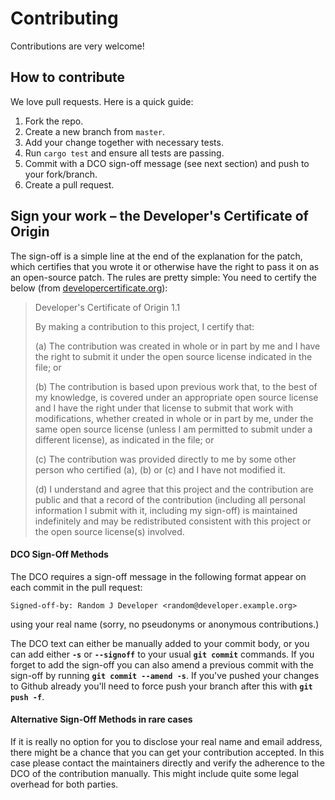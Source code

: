 <!-- TODO decide on contribution guidelines

Possible questions could be answered:

Sind Contributions erwünscht?
Wie funktionieren Contributions?
Wie erstellt man Issues?
Wie trägt man zum Wiki bei?
Was ist beim Code Styling zu beachten?
Wo und Wie gehören Copyright Statmentents in den Code?

Examples:
https://github.com/rails/rails/blob/master/CONTRIBUTING.md
https://github.com/opengovernment/opengovernment/blob/master/CONTRIBUTING.md

The following contribution guidelines were adapted from the TNG config-builder
-->

# Contributing

Contributions are very welcome!

## How to contribute

We love pull requests. Here is a quick guide:

1. Fork the repo.
2. Create a new branch from `master`.
3. Add your change together with necessary tests.
4. Run `cargo test` and ensure all tests are passing.
5. Commit with a DCO sign-off message (see next section) and push to your fork/branch.
6. Create a pull request.

##  Sign your work – the Developer's Certificate of Origin
The sign-off is a simple line at the end of the explanation for the patch,
which certifies that you wrote it or otherwise have the right to pass it on as an open-source patch.
The rules are pretty simple:
You need to certify the below (from [developercertificate.org](https://developercertificate.org/)):
 
> Developer's Certificate of Origin 1.1
>
> By making a contribution to this project, I certify that:
>
> (a) The contribution was created in whole or in part by me and I
>     have the right to submit it under the open source license
>     indicated in the file; or
>
> (b) The contribution is based upon previous work that, to the best
>     of my knowledge, is covered under an appropriate open source
>     license and I have the right under that license to submit that
>     work with modifications, whether created in whole or in part
>     by me, under the same open source license (unless I am
>     permitted to submit under a different license), as indicated
>     in the file; or
>
> (c) The contribution was provided directly to me by some other
>     person who certified (a), (b) or (c) and I have not modified
>     it.
>
> (d) I understand and agree that this project and the contribution
>     are public and that a record of the contribution (including all
>     personal information I submit with it, including my sign-off) is
>     maintained indefinitely and may be redistributed consistent with
>     this project or the open source license(s) involved.
 
#### DCO Sign-Off Methods
 
The DCO requires a sign-off message in the following format appear on each commit in the pull request:
 
    Signed-off-by: Random J Developer <random@developer.example.org>
 
using your real name (sorry, no pseudonyms or anonymous contributions.)
 
The DCO text can either be manually added to your commit body,
or you can add either **`-s`** or **`--signoff`** to your usual **`git commit`** commands.
If you forget to add the sign-off you can also amend a previous commit with the sign-off
by running **`git commit --amend -s`**.
If you've pushed your changes to Github already
you'll need to force push your branch after this with **`git push -f`**.

#### Alternative Sign-Off Methods in rare cases <!-- TODO Confluence: Der letzte [also dieser] Abschnitt des DCOs dient dazu, Contributors nicht abzuschrecken, falls diese ihre persönlichen Daten nicht veröffentlichen wollen. Dieser Abschnitt ist sehr optional und kann auch weg gelassen werden. Falls dieser Weg gegangen werden soll, liegt die Verantwortung beim Maintainer, dass die Copyright Situation und Identität des Contributors geklärt ist. Dies kann beispielsweise durch einen CLA (Contributor License Agreement, rechtlich kompliziertes Konstrukt) oder durch persönlichen Kontakt geschehen. Solltet ihr einen CLA ausarbeiten wollen, wendet euch an das OSS-Team.-->
 
If it is really no option for you to disclose your real name and email address, there might be a chance that you can get your contribution accepted. In this case please contact the maintainers directly and verify the adherence to the DCO of the contribution manually. This might include quite some legal overhead for both parties.


